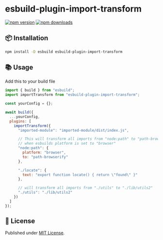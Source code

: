 # esbuild-plugin-import-transform

[![npm version][npm-version-src]][npm-version-href]
[![npm downloads][npm-downloads-src]][npm-downloads-href]

## 📦 Installation

```sh
npm install -D esbuild esbuild-plugin-import-transform
```

## 📚 Usage

Add this to your build file

```js
import { build } from "esbuild";
import importTransform from "esbuild-plugin-import-transform";

const yourConfig = {};

await build({
  ...yourConfig,
  plugins: [
    importTransform({
      "imported-module": "imported-module/dist/index.js",

      // This will transform all imports from "node:path" to "path-browserify"
      // when esbuilds platform is set to "browser"
      "node:path": {
        platform: "browser",
        to: "path-browserify"
      },

      "./locate": {
        text: "export function locate() { return \"found\" }"
      },

      // will transform all imports from "./utils" to "./lib/utils2"
      "./utils": "./lib/utils2"
    })
  ]
});
```

## 📄 License

Published under [MIT License](./LICENSE).

<!-- Badges -->

[npm-version-src]: https://img.shields.io/npm/v/esbuild-plugin-import-transform?style=flat&colorA=18181B&colorB=4169E1
[npm-version-href]: https://npmjs.com/package/esbuild-plugin-import-transform
[npm-downloads-src]: https://img.shields.io/npm/dm/esbuild-plugin-import-transform?style=flat&colorA=18181B&colorB=4169E1
[npm-downloads-href]: https://npmjs.com/package/esbuild-plugin-import-transform
